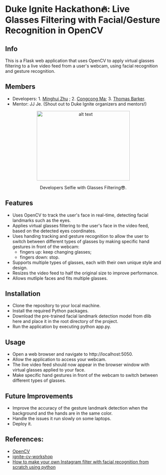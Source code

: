 # Duke Ignite Hackathon🔥: Live Glasses Filtering with Facial/Gesture Recognition in OpenCV

## Info
This is a Flask web application that uses OpenCV to apply virtual glasses filtering to a live video feed from a user's webcam, using facial recognition and gesture recognition.

## Members
- Developers: 1. [Minghui Zhu](https://github.com/zhuminghui17) ; 2. [Congcong Ma](https://github.com/Donis666); 3. [Thomas Barker](https://github.com/ThomasBarker220).
- Mentor: JJ Je. (Shout out to Duke Ignite organizers and mentors!)

<p align="center">
  <img src="https://user-images.githubusercontent.com/68854273/229389468-129eddcb-d1a9-40c9-94c7-63e8b863eaf9.jpg" alt="alt text" width="300" height="225" />
</p>
<p align="center">Developers Selfie with Glasses Filtering😎.</p>

## Features
- Uses OpenCV to track the user's face in real-time, detecting facial landmarks such as the eyes.
- Applies virtual glasses filtering to the user's face in the video feed, based on the detected eyes coordinates.
- Uses handing tracking and gesture recognition to allow the user to switch between different types of glasses by making specific hand gestures in front of the webcam: 
  - fingers up: keep changing glasses; 
  - fingers down: stop.
- Supports multiple types of glasses, each with their own unique style and design.
- Resizes the video feed to half the original size to improve performance.
- Allows mutliple faces and fits multiple glasses. 

## Installation
- Clone the repository to your local machine.
- Install the required Python packages.
- Download the pre-trained facial landmark detection model from dlib here and place it in the root directory of the project.
- Run the application by executing python app.py.

## Usage
- Open a web browser and navigate to http://localhost:5050.
- Allow the application to access your webcam.
- The live video feed should now appear in the browser window with virtual glasses applied to your face.
- Make specific hand gestures in front of the webcam to switch between different types of glasses.

## Future Improvements
- Improve the accuracy of the gesture landmark detection when the background and the hands are in the same color.
- Handle the issues it run slowly on some laptops. 
- Deploy it.

## References:
- [OpenCV](https://opencv.org/)
- [ignite-cv-workshop](https://github.com/bharat-krishnan/ignite-cv-workshop)
- [How to make your own Instagram filter with facial recognition from scratch using python](https://github.com/mitkrieg/live-image-face-filter-blog)

